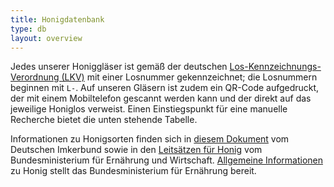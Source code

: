 ```yaml
---
title: Honigdatenbank
type: db
layout: overview
---
```


Jedes unserer Honiggläser ist gemäß der deutschen [Los-Kennzeichnungs-Verordnung (LKV)](https://www.gesetze-im-internet.de/lkv/BJNR102200993.html) mit einer Losnummer gekennzeichnet; die Losnummern beginnen mit `L-`.
Auf unseren Gläsern ist zudem ein QR-Code aufgedruckt, der mit einem Mobiltelefon gescannt werden kann und der direkt auf das jeweilige Honiglos verweist.
Einen Einstiegspunkt für eine manuelle Recherche bietet die unten stehende Tabelle.

Informationen zu Honigsorten finden sich in [diesem Dokument](/infos/Merkblatt_3.4_Honigsorten-Bezeichnung_April_2022.pdf) vom Deutschen Imkerbund sowie in den [Leitsätzen für Honig](https://www.bmel.de/SharedDocs/Downloads/DE/_Ernaehrung/Lebensmittel-Kennzeichnung/LeitsaetzeHonig.html) vom Bundesministerium für Ernährung und Wirtschaft.
[Allgemeine Informationen](https://www.bzfe.de/lebensmittel/lebensmittelkunde/honig/) zu Honig stellt das Bundesministerium für Ernährung bereit.

